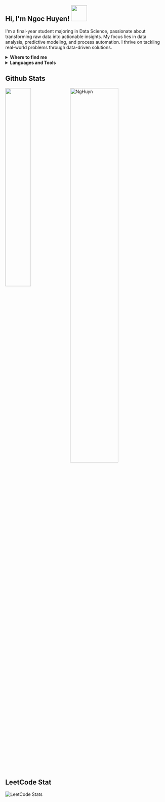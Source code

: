 ## Hi, I'm Ngoc Huyen! <img src="https://media.giphy.com/media/mGcNjsfWAjY5AEZNw6/giphy.gif" width="50"> 
I'm a final-year student majoring in Data Science, passionate about transforming raw data into actionable insights. My focus lies in data analysis, predictive modeling, and process automation. I thrive on tackling real-world problems through data-driven solutions.

<details>
  <summary><b>Where to find me</b></summary>
  
[![Github](https://img.shields.io/badge/-Github-181717?style=for-the-badge&logo=Github&logoColor=white)](https://github.com/NgHuyn)
[![LinkedIn](https://img.shields.io/badge/-LinkedIn-0077B5?style=for-the-badge&logo=LinkedIn&logoColor=white)](https://www.linkedin.com/in/nhnhuyen/)
[![YouTube](https://img.shields.io/badge/-YouTube-FF0000?style=for-the-badge&logo=YouTube&logoColor=white)](https://www.youtube.com/@ngochuyennh3467)
[![Facebook](https://img.shields.io/badge/-Facebook-1877F2?style=for-the-badge&logo=Facebook&logoColor=white)](https://www.facebook.com/sia.hyun.96/)
[![Instagram](https://img.shields.io/badge/-Instagram-E4405F?style=for-the-badge&logo=Instagram&logoColor=white)](https://www.instagram.com/nhnhuynn/)

</details>

<details>
  <summary><b>Languages and Tools</b></summary>

<hr></hr>

![tools_I_use](https://img.shields.io/badge/-%F0%9F%9A%80%20Tools%20I%20use-orange)
![semicolon](https://img.shields.io/badge/-%3A-orange)
![Python](https://img.shields.io/badge/Python-FFD43B?style=flat&logo=python&logoColor=darkgreen)
![Json](https://img.shields.io/badge/json-5E5C5C?style=flat&logo=json&logoColor=white)
![Vscode](https://img.shields.io/badge/Visual_Studio_Code-0078D4?style=flat&logo=visual%20studio%20code&logoColor=white)
![R](https://img.shields.io/badge/R-276DC3?style=flat&logo=r&logoColor=white)
![MySQL](https://img.shields.io/badge/MySQL-4479A1?style=flat&logo=mysql&logoColor=white)
![PostgreSQL](https://img.shields.io/badge/PostgreSQL-4169E1?style=flat&logo=postgresql&logoColor=white)
![MongoDB](https://img.shields.io/badge/MongoDB-47A248?style=flat&logo=mongodb&logoColor=white)
![Power BI](https://img.shields.io/badge/Power%20BI-F2C811?style=flat&logo=powerbi&logoColor=black)
![Excel](https://img.shields.io/badge/Excel-217346?style=flat&logo=microsoft-excel&logoColor=white)
</details>

<h2> Github Stats </h2> 
<a href="https://github.com/NgHuyn/github-readme-stats"><img align="left" width="40%" src="https://github-readme-stats.vercel.app/api/top-langs/?username=NgHuyn&layout=compact&theme=tokyonight" /></a>
<img width="55%" src="https://github-readme-streak-stats.herokuapp.com/?user=NgHuyn&theme=tokyonight" alt="NgHuyn" />
<br/>

<h2> LeetCode Stat </h2>

![LeetCode Stats](https://leetcode-badge-sage.vercel.app/badge/NgHuyn?theme={dark})


